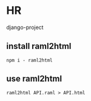 # HR
django-project

## install raml2html
`npm i - raml2html`

## use raml2html
`raml2html API.raml > API.html`
